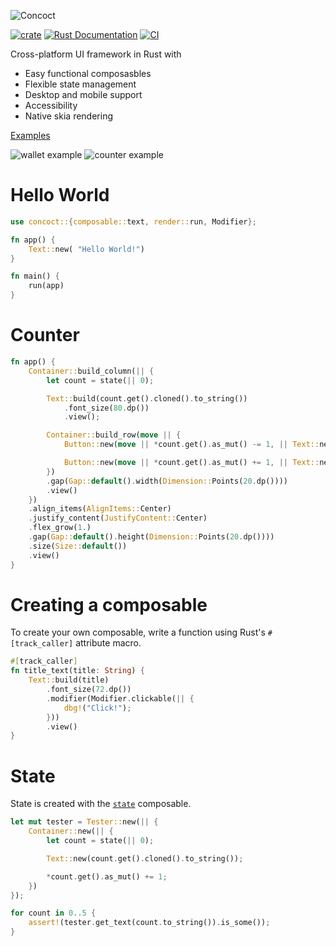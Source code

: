![Concoct](https://github.com/matthunz/viewbuilder/blob/main/logo.png?raw=true)

[![crate](https://img.shields.io/crates/v/concoct.svg)](https://crates.io/crates/concoct)
[![Rust Documentation](https://img.shields.io/badge/api-rustdoc-blue.svg)](https://concoct-rs.github.io/concoct)
[![CI](https://github.com/matthunz/concoct/actions/workflows/rust.yml/badge.svg)](https://github.com/matthunz/concoct/actions/workflows/rust.yml)

Cross-platform UI framework in Rust with
* Easy functional composasbles
* Flexible state management
* Desktop and mobile support
* Accessibility
* Native skia rendering

[Examples](https://github.com/concoct-rs/concoct/tree/main/examples)

![wallet example](https://github.com/matthunz/viewbuilder/blob/main/screenshots/wallet.png?raw=true)
![counter example](https://github.com/matthunz/viewbuilder/blob/main/screenshots/counter.png?raw=true)

# Hello World
```rust
use concoct::{composable::text, render::run, Modifier};

fn app() {
    Text::new( "Hello World!")
}

fn main() {
    run(app)
}
```

# Counter
```rust
fn app() {
    Container::build_column(|| {
        let count = state(|| 0);

        Text::build(count.get().cloned().to_string())
            .font_size(80.dp())
            .view();

        Container::build_row(move || {
            Button::new(move || *count.get().as_mut() -= 1, || Text::new("Less"));

            Button::new(move || *count.get().as_mut() += 1, || Text::new("More"));
        })
        .gap(Gap::default().width(Dimension::Points(20.dp())))
        .view()
    })
    .align_items(AlignItems::Center)
    .justify_content(JustifyContent::Center)
    .flex_grow(1.)
    .gap(Gap::default().height(Dimension::Points(20.dp())))
    .size(Size::default())
    .view()
}
```

# Creating a composable
To create your own composable, write a function using Rust's `#[track_caller]` attribute macro.
```rust
#[track_caller]
fn title_text(title: String) {
    Text::build(title)
        .font_size(72.dp())
        .modifier(Modifier.clickable(|| {
            dbg!("Click!");
        }))
        .view()
}
```

# State
State is created with the [`state`](https://concoct-rs.github.io/concoct/composable/state/fn.state.html) composable.
```rust
let mut tester = Tester::new(|| {
    Container::new(|| {
        let count = state(|| 0);

        Text::new(count.get().cloned().to_string());

        *count.get().as_mut() += 1;
    })
});

for count in 0..5 {
    assert!(tester.get_text(count.to_string()).is_some());
}
```


